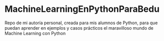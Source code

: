 # MachineLearningEnPythonParaBedu
Repo de mi autoría personal, creada para mis alumnos de Python, para que puedan aprender en ejemplos y casos prácticos el maravilloso mundo de Machine Learning con Python
